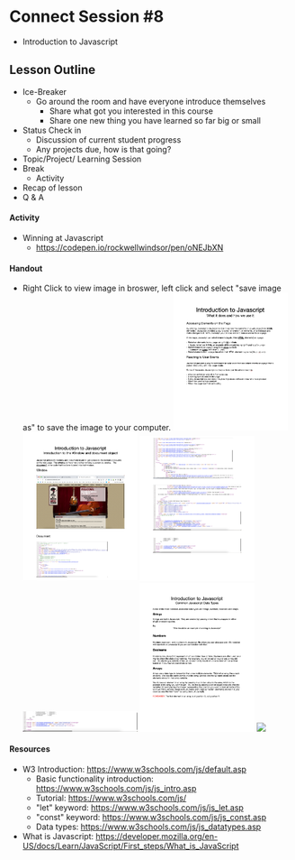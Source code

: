 # Connect Session #8

  * Introduction to Javascript

## Lesson Outline

  * Ice-Breaker
    * Go around the room and have everyone introduce themselves
      * Share what got you interested in this course
      * Share one new thing you have learned so far big or small
  * Status Check in
    * Discussion of current student progress
    * Any projects due, how is that going?
  * Topic/Project/ Learning Session
  * Break
    * Activity
  * Recap of lesson
  * Q & A

#### Activity

  * Winning at Javascript
    * https://codepen.io/rockwellwindsor/pen/oNEJbXN

#### Handout

  * Right Click to view image in broswer, left click and select "save image as" to save the image to your computer.
  <img src="./handouts/intro_to_js_1.png" width="204"/> <img src="./handouts/intro_to_js_2.png" width="204"/> <img src="./handouts/intro_to_js_3.png" width="204"/> <img src="./handouts/intro_to_js_4.png" width="204"/>
  <img src="./handouts/intro_to_js_5.png" width="204"/> <img src="./handouts/intro_to_js_6.png" width="204"/>

#### Resources

  * W3 Introduction: https://www.w3schools.com/js/default.asp
    * Basic functionality introduction: https://www.w3schools.com/js/js_intro.asp
    * Tutorial: https://www.w3schools.com/js/
    * "let" keyword: https://www.w3schools.com/js/js_let.asp
    * "const" keyword: https://www.w3schools.com/js/js_const.asp
    * Data types: https://www.w3schools.com/js/js_datatypes.asp
  * What is Javascript: https://developer.mozilla.org/en-US/docs/Learn/JavaScript/First_steps/What_is_JavaScript